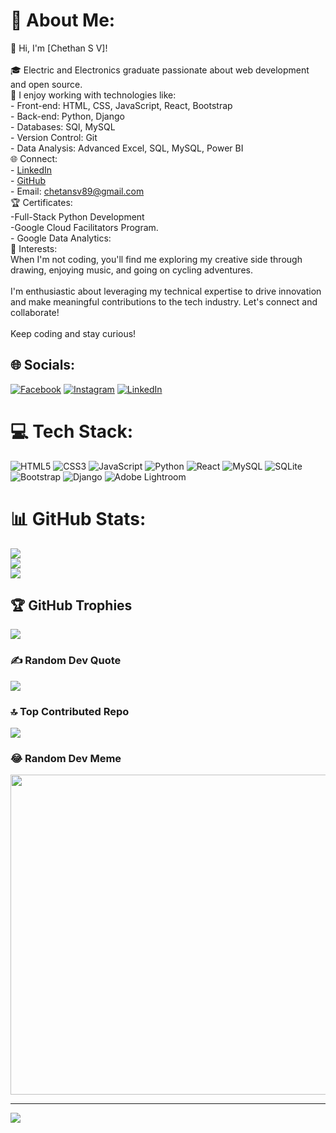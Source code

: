 # 💫 About Me:
👋 Hi, I'm [Chethan S V]!<br><br>🎓 Electric and Electronics graduate passionate about web development and open source.<br>🚀 I enjoy working with technologies like:<br>              - Front-end: HTML, CSS, JavaScript, React, Bootstrap<br>              - Back-end: Python, Django<br>              - Databases: SQl, MySQL<br>              - Version Control: Git<br>              - Data Analysis: Advanced Excel, SQL, MySQL, Power BI<br>🌐  Connect:<br>              - [LinkedIn](https://www.linkedin.com/in/chethan-s-v-873876175/)<br>              - [GitHub](https://github.com/chethansv90)<br>              - Email: chetansv89@gmail.com<br>🏆 Certificates:<br>              -Full-Stack Python Development<br>              -Google Cloud Facilitators Program.<br>              - Google Data Analytics: <br>🌈  Interests:<br>When I'm not coding, you'll find me exploring my creative side through drawing, enjoying music, and going on cycling adventures.<br><br>I'm enthusiastic about leveraging my technical expertise to drive innovation and make meaningful contributions to the tech industry. Let's connect and collaborate!<br><br>Keep coding and stay curious!<br>


## 🌐 Socials:
[![Facebook](https://img.shields.io/badge/Facebook-%231877F2.svg?logo=Facebook&logoColor=white)](https://facebook.com/chethansv) [![Instagram](https://img.shields.io/badge/Instagram-%23E4405F.svg?logo=Instagram&logoColor=white)](https://instagram.com/chethansv89) [![LinkedIn](https://img.shields.io/badge/LinkedIn-%230077B5.svg?logo=linkedin&logoColor=white)](https://linkedin.com/in/https://www.linkedin.com/in/chethan-s-v-873876175/) 

# 💻 Tech Stack:
![HTML5](https://img.shields.io/badge/html5-%23E34F26.svg?style=plastic&logo=html5&logoColor=white) ![CSS3](https://img.shields.io/badge/css3-%231572B6.svg?style=plastic&logo=css3&logoColor=white) ![JavaScript](https://img.shields.io/badge/javascript-%23323330.svg?style=plastic&logo=javascript&logoColor=%23F7DF1E) ![Python](https://img.shields.io/badge/python-3670A0?style=plastic&logo=python&logoColor=ffdd54) ![React](https://img.shields.io/badge/react-%2320232a.svg?style=plastic&logo=react&logoColor=%2361DAFB) ![MySQL](https://img.shields.io/badge/mysql-%2300f.svg?style=plastic&logo=mysql&logoColor=white) ![SQLite](https://img.shields.io/badge/sqlite-%2307405e.svg?style=plastic&logo=sqlite&logoColor=white) ![Bootstrap](https://img.shields.io/badge/bootstrap-%23563D7C.svg?style=plastic&logo=bootstrap&logoColor=white) ![Django](https://img.shields.io/badge/django-%23092E20.svg?style=plastic&logo=django&logoColor=white) ![Adobe Lightroom](https://img.shields.io/badge/Adobe%20Lightroom-31A8FF.svg?style=plastic&logo=Adobe%20Lightroom&logoColor=white)
# 📊 GitHub Stats:
![](https://github-readme-stats.vercel.app/api?username=chethansv90&theme=dark&hide_border=true&include_all_commits=true&count_private=false)<br/>
![](https://github-readme-streak-stats.herokuapp.com/?user=chethansv90&theme=dark&hide_border=true)<br/>
![](https://github-readme-stats.vercel.app/api/top-langs/?username=chethansv90&theme=dark&hide_border=true&include_all_commits=true&count_private=false&layout=compact)

## 🏆 GitHub Trophies
![](https://github-profile-trophy.vercel.app/?username=chethansv90&theme=juicyfresh&no-frame=true&no-bg=false&margin-w=4)

### ✍️ Random Dev Quote
![](https://quotes-github-readme.vercel.app/api?type=horizontal&theme=radical)

### 🔝 Top Contributed Repo
![](https://github-contributor-stats.vercel.app/api?username=chethansv90&limit=5&theme=dark&combine_all_yearly_contributions=true)

### 😂 Random Dev Meme
<img src="https://rm.up.railway.app/" width="512px"/>

---
[![](https://visitcount.itsvg.in/api?id=chethansv90&icon=2&color=2)](https://visitcount.itsvg.in)

<!-- Proudly created with GPRM ( https://gprm.itsvg.in ) -->
